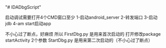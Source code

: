 "# IDADbgScript" 

启动调试需要打开4个CMD窗口至少
1-启动android_server
2-转发端口
3-启动jdb
4-am start启动app  

不小心过了断点，好麻烦 所以
FirstDbg.py 是用来首次启动的  打开修改package startActivity 2个参数
StartDbg.py 是用来第二次启动的（不小心过了断点）